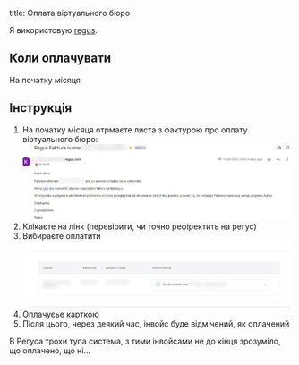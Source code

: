 title: Оплата віртуального бюро

Я використовую [regus](https://www.regus.com/en-us).
## Коли оплачувати

На початку місяця
## Інструкція
1. На початку місяця отрмаєте листа з фактурою про оплату віртуального бюро:
  <a>![alt фактура віртуального бюро](../img/regus/email.jpg) </a>
2. Клікаєте на лінк (перевірити, чи точно рефіректить на регус)
3. Вибираєте оплатити
  <a>![alt оплата у віртуальному бюро](../img/regus/invoice.jpg) </a>
4. Оплачуєье карткою  
5. Після цього, через деякий час, інвойс буде відмічений, як оплачений

В Регуса трохи тупа система, з тими інвойсами не до кінця зрозуміло, що оплачено, що ні...